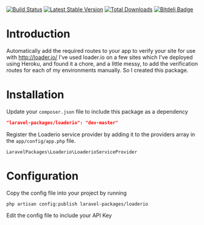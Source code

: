 [![Build Status](https://travis-ci.org/laravel-packages/loaderio.png?branch=master)](https://travis-ci.org/laravel-packages/loaderio)
[![Latest Stable Version](https://poser.pugx.org/laravel-packages/loaderio/v/stable.png)](https://packagist.org/packages/laravel-packages/loaderio)
[![Total Downloads](https://poser.pugx.org/laravel-packages/loaderio/downloads.png)](https://packagist.org/packages/laravel-packages/loaderio)
[![Bitdeli Badge](https://d2weczhvl823v0.cloudfront.net/laravel-packages/loaderio/trend.png)](https://bitdeli.com/free "Bitdeli Badge")

# Introduction

Automatically add the required routes to your app to verify your site for use with http://loader.io/
I've used loader.io on a few sites which I've deployed using Heroku, and found it a chore, and a little messy, to add the verification routes for each of my environments manually. So I created this package.

# Installation

Update your `composer.json` file to include this package as a dependency
```json
"laravel-packages/loaderio": "dev-master"
```

Register the Loaderio service provider by adding it to the providers array in the `app/config/app.php` file.
```
LaravelPackages\Loaderio\LoaderioServiceProvider
```

# Configuration

Copy the config file into your project by running
```
php artisan config:publish laravel-packages/loaderio
```

Edit the config file to include your API Key


